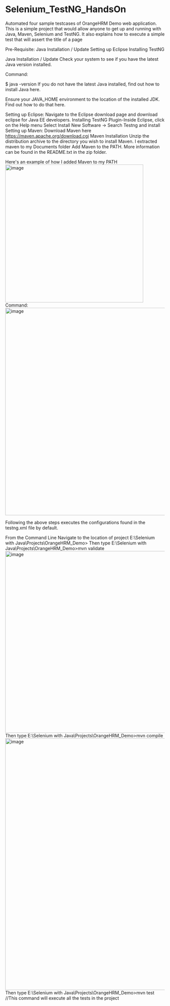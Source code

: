 # Selenium_TestNG_HandsOn
Automated four sample testcases of OrangeHRM Demo web application.
This is a simple project that would allow anyone to get up and running with Java, Maven, Selenium and TestNG. It also explains how to execute a simple test that will assert the title of a page

Pre-Requisite:
Java Installation / Update
Setting up Eclipse
Installing TestNG

Java Installation / Update
Check your system to see if you have the latest Java version installed.

Command:

$ java -version
If you do not have the latest Java installed, find out how to install Java here.

Ensure your JAVA_HOME environment to the location of the installed JDK. Find out how to do that here.

Setting up Eclipse:
Navigate to the Eclipse download page and download eclipse for Java EE developers.
Installing TestNG Plugin-Inside Eclipse, click on the Help menu
Select Install New Software -> Search Testng and install
Setting up Maven:
Download Maven here https://maven.apache.org/download.cgi
Maven Installation
Unzip the distribution archive to the directory you wish to install Maven. I extracted maven to my Documents folder
Add Maven to the PATH. More information can be found in the README.txt in the zip folder.

Here's an example of how I added Maven to my PATH
<img width="436" alt="image" src="https://github.com/user-attachments/assets/e1f2bdf3-d78c-4e4f-a792-b574630ac296">
Command:
<img width="656" alt="image" src="https://github.com/user-attachments/assets/b7615f39-338e-4d6a-96f1-0cb84878694a">

Following the above steps executes the configurations found in the testng.xml file by default.

From the Command Line
Navigate to the location of project E:\Selenium with Java\Projects\OrangeHRM_Demo>
Then type E:\Selenium with Java\Projects\OrangeHRM_Demo>mvn validate
<img width="575" alt="image" src="https://github.com/user-attachments/assets/a0e535f0-4131-45e4-808d-17d215ef7f31">
Then type E:\Selenium with Java\Projects\OrangeHRM_Demo>mvn compile
<img width="796" alt="image" src="https://github.com/user-attachments/assets/bae4f90c-6d69-4700-a5cd-0b2c9140ab9a">
Then type E:\Selenium with Java\Projects\OrangeHRM_Demo>mvn test
//This command will execute all the tests in the project
